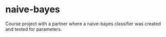 # naive-bayes
Course project with a partner where a naive-bayes classifier was created and tested for parameters.
